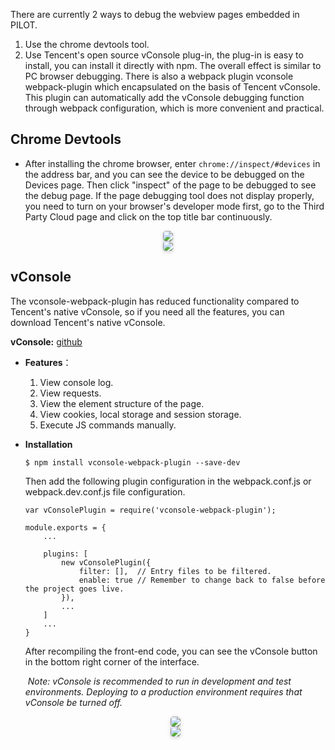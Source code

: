 There are currently 2 ways to debug the webview pages embedded in PILOT.

1. Use the chrome devtools tool.
2. Use Tencent's open source vConsole plug-in, the plug-in is easy to install, you can install it directly with npm. The overall effect is similar to PC browser debugging. There is also a webpack plugin vconsole webpack-plugin which encapsulated on the basis of Tencent vConsole. This plugin can automatically add the vConsole debugging function through webpack configuration, which is more convenient and practical.

## Chrome Devtools

- After installing the chrome browser, enter `chrome://inspect/#devices` in the address bar, and you can see the device to be debugged on the Devices page. Then click "inspect" of the page to be debugged to see the debug page. If the page debugging tool does not display properly, you need to turn on your browser's developer mode first, go to the Third Party Cloud page and click on the top title bar continuously.

<center>    <img style="border-radius: 0.3125em;    box-shadow: 0 2px 4px 0 rgba(34,36,38,.12),0 2px 10px 0 rgba(34,36,38,.08);"     src="https://terra-1-g.djicdn.com/84f990b0bbd145e6a3930de0c55d3b2b/admin/doc/15f81e14-b22d-4821-8ae0-6fdf18774091.png">    <br>     </center>

<center>    <img style="border-radius: 0.3125em;    box-shadow: 0 2px 4px 0 rgba(34,36,38,.12),0 2px 10px 0 rgba(34,36,38,.08);"     src="https://terra-1-g.djicdn.com/84f990b0bbd145e6a3930de0c55d3b2b/admin/doc/c4b007b2-e3a4-46e1-afdd-43f318168b53.png">    <br>     </center>





## vConsole

The vconsole-webpack-plugin has reduced functionality compared to Tencent's native vConsole, so if you need all the features, you can download Tencent's native vConsole.

**vConsole:** [github](https://github.com/Tencent/vConsole)

- **Features**：

  1. View console log.
  2. View requests.
  3. View the element structure of the page.
  4. View cookies, local storage and session storage.
  5. Execute JS commands manually.

- **Installation**

  ```shell
  $ npm install vconsole-webpack-plugin --save-dev
  ```

  Then add the following plugin configuration in the webpack.conf.js or webpack.dev.conf.js file configuration.

  ```
  var vConsolePlugin = require('vconsole-webpack-plugin'); 
  
  module.exports = {
      ...
  
      plugins: [
          new vConsolePlugin({
              filter: [],  // Entry files to be filtered.
              enable: true // Remember to change back to false before the project goes live.
          }),
          ...
      ]
      ...
  }
  ```

  After recompiling the front-end code, you can see the vConsole button in the bottom right corner of the interface.

  ​	*Note: vConsole is recommended to run in development and test environments. Deploying to a production environment requires that vConsole be turned off.*

  <center>    <img style="border-radius: 0.3125em;    box-shadow: 0 2px 4px 0 rgba(34,36,38,.12),0 2px 10px 0 rgba(34,36,38,.08);"     src="https://terra-1-g.djicdn.com/84f990b0bbd145e6a3930de0c55d3b2b/admin/doc/84443bbe-f6a3-48c9-99e9-1d94e156df27.png">    <br>     </center>

  <center>    <img style="border-radius: 0.3125em;    box-shadow: 0 2px 4px 0 rgba(34,36,38,.12),0 2px 10px 0 rgba(34,36,38,.08);"     src="https://terra-1-g.djicdn.com/84f990b0bbd145e6a3930de0c55d3b2b/admin/doc/f1665027-4dbd-4f76-9859-5d219a32e347.png">    <br>     </center>